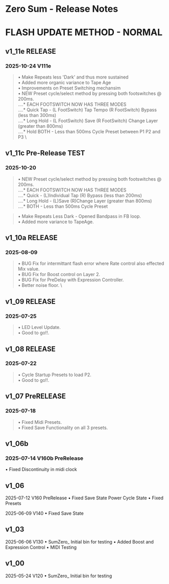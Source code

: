 # **Zero Sum - Release Notes**
# FLASH UPDATE METHOD - NORMAL

## v1_11e RELEASE 
### 2025-10-24 V111e
> • Make Repeats less 'Dark' and thus more sustained <br>
> • Added more organic variance to Tape Age <br>
> • Improvements on Preset Switching mechansim <br>
> • NEW Preset cycle/select method by pressing both footswitches @ 200ms. \
....* EACH FOOTSWITCH NOW HAS THREE MODES \
....* Quick Tap - (L FootSwitch) Tap Tempo    (R FootSwitch) Bypass (less than 300ms) \
....* Long Hold - (L FootSwitch) Save         (R FootSwitch) Change Layer (greater than 800ms) \
....* Hold BOTH - Less than 500ms Cycle Preset between P1 P2 and P3 \

## v1_11c Pre-Release TEST
### 2025-10-20
>  • NEW Preset cycle/select method by pressing both footswitches @ 200ms. <br>
....* EACH FOOTSWITCH NOW HAS THREE MODES <br>
....* Quick - (L)Individual Tap  (R) Bypass (less than 200ms) <br>
....* Long Hold - (L)Save (R)Change Layer (greater than 800ms) <br>
....* BOTH - Less than 500ms Cycle Preset <br>
 
> • Make Repeats Less Dark - Opened Bandpass in FB loop. <br>
> • Added more variance to TapeAge. <br>


 
## v1_10a RELEASE 
### 2025-08-09
>  • BUG Fix for intermittant flash error where Rate control also effected Mix value. \
>  • BUG Fix for Boost control on Layer 2. \
>  • BUG Fix for PreDelay with Expression Controller. \
>  • Better noise floor. \
> 
## v1_09 RELEASE 
### 2025-07-25
>  • LED Level Update.\
>  • Good to go!!.

## v1_08 RELEASE 
### 2025-07-22
>  • Cycle Startup Presets to load P2.\
>  • Good to go!!.


## v1_07 PreRELEASE 
### 2025-07-18
>  • Fixed Midi Presets.\
>  • Fixed Save Functionality on all 3 presets.




## v1_06b 

### 2025-07-14 V160b  PreRelease
• Fixed Discontinuity in midi clock

## v1_06 

2025-07-12 V160  PreRelease
• Fixed Save State Power Cycle State
• Fixed Presets

2025-06-09 V140
• Fixed Save State


## v1_03 

2025-06-06 V130
• SumZero_ Initial bin for testing 
• Added Boost and Expression Control
• MIDI Testing


## v1_00 

2025-05-24 V120
• SumZero_ Initial bin for testing

